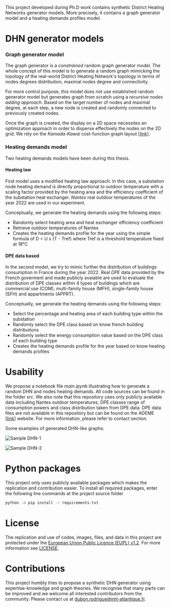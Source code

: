 This project developed during Ph.D work contains synthetic District Heating Networks generator models. More precisely, it contains a graph generator model and a heating demands profiles model.

# DHN generator models

### **Graph generator model**

The graph generator is a *constrained* random graph generator model. The whole concept of this model is to generate a random graph mimicking the topology of the real-world District Heating Network's topology in terms of nodes degrees distribution, maximal nodes degree and connectivity.

For more control purpose, this model does not use established random generator model but generates graph from scratch using a *recursive nodes adding approach*. Based on the target number of nodes and maximal degree, at each step, a new node is created and randomly connected to previously created nodes.

Once the graph is created, the display on a 2D space necessites an optimization approach in order to disperse effectively the nodes on the 2D grid. We rely on the *Kamada-Kawai* cost-function graph layout [[link](https://arxiv.org/pdf/1508.05312)].


### **Heating demands model**

Two heating demands models have been during this thesis. 

#### Heating law

First model uses a modified heating law approach. In this case, a substation node heating demand is directly proportional to outdoor temperature with a scaling factor provided by the heating area and the efficiency coefficient of the substation heat exchanger. *Nantes* real outdoor temperatures of the year 2022 are used in our experiment.

Conceptually, we generate the heating demands using the following steps:

- Randomly select heating area and heat exchanger efficiency coefficient
- Retrieve outdoor temperatures of Nantes 
- Creates the heating demands profile for the year using the simple formula of D = U x (T - Tref) where Tref is a threshold temperature fixed at 18°C

#### DPE data based

In the second model, we try to mimic further the distribution of buildings consumption in France during the year 2022. Real *DPE* data provided by the French goverment and made publicly avaiable are used to evaluate the distribution of DPE classes within 4 types of buildings which are commercial use (COM), multi-family house (MFH), single-family house (SFH) and appartments (APPRT). 

Conceptually, we generate the heating demands using the following steps:

- Select the percentage and heating area of each building type within the substation
- Randomly select the DPE class based on know french building distributions
- Randomly select the energy consumption value based on the DPE class of each building type
- Creates the heating demands profile for the year based on know heating demands profiles

# Usability

We propose a notebook file *main.ipynb* illustrating how to generate a random DHN and nodes heating demands. All code sources can be found in the folder *src*. We also note that this repository uses only publicly available data including Nantes outdoor temperatures, DPE classes range of consumption powers and class distribution taken from DPE data. DPE data files are not available in this repository but can be found on the ADEME [[link](https://www.ademe.fr/)] website. For more information, please refer to contact section. 

Some examples of generated DHN-like graphs:

![Sample DHN-1](https://github.com/drod-96/synthetic_dhn_model/blob/main/Images/output_dhn_test_1.png?raw=true)

![Sample DHN-2](https://github.com/drod-96/synthetic_dhn_model/blob/main/Images/output_dhn_test_3.png?raw=true)


# Python packages

This project only uses publicly available packages which makes the replication and contribution easier. To install all required packages, enter the following line commands at the project source folder

```bash
python -m pip install -r requirements.txt
``` 

# License

The replication and use of codes, images, files, and data in this project are protected under the [European Union Public Licence (EUPL) v1.2](https://joinup.ec.europa.eu/page/eupl-text-11-12).
For more information see [LICENSE](LICENSE).


# Contributions

This project humbly tries to propose a synthetic DHN generator using expertise-knowledge and graph theories. We recognise that many parts can be improved and we welcome all interested contributors from the community. Please contact us at dubon.rodrigue@imt-atlantique.fr.